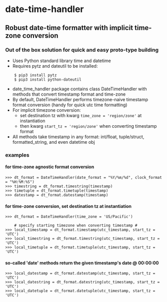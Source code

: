 # date-time-handler
## Robust date-time formatter with implicit time-zone conversion ##
### Out of the box solution for quick and easy proto-type building ###


- Uses Python standard library time and datetime
- Requires pytz and dateutil to be installed:
```
    $ pip3 install pytz
    $ pip3 install python-dateutil
```
- date_time_handler package contains class DateTimeHandler with methods that convert timestamp format and time-zone
- By default, DateTimeHandler performs timezone-naive timestamp format conversion (handy for quick utc time formatting)
- For implicit timezone conversion:
    - set destination tz with kwarg ```time_zone = 'region/zone'``` at instantiation
    - then kwarg ```start_tz = 'region/zone'``` when converting timestamp format
- All methods take timestamp in any format: int/float, tuple/struct, formatted_string, and even datetime obj


### examples ###

#### for time-zone agnostic format conversion ####
```
>>> dt_format = DateTimeHandler(date_format = "%Y/%m/%d", clock_format = "%H:%M:%S")
>>> timestring = dt_format.timestring(timestamp)
>>> timetuple = dt_format.timetuple(timestamp)
>>> datestamp = dt_format.datestamp(timestamp)
```

#### for time-zone conversion, set destination tz at instantiation ####
```
>>> dt_format = DateTimeHandler(time_zone = 'US/Pacific')

    # specify starting timezone when converting timestamp #
>>> local_timestamp = dt_format.timestamp(utc_timestamp, start_tz = 'UTC')
>>> local_timestring = dt_format.timestring(utc_timestamp, start_tz = 'UTC')
>>> local_timetuple = dt_format.timetuple(utc_timestamp, start_tz = 'UTC')
```

#### so-called 'date' methods return the given timestamp's date @ 00:00:00 ####
```
>>> local_datestamp = dt_format.datestamp(utc_timestamp, start_tz = 'UTC')
>>> local_datestring = dt_format.datestring(utc_timestamp, start_tz = 'UTC')
>>> local_datetuple = dt_format.datetuple(utc_timestamp, start_tz = 'UTC')
```